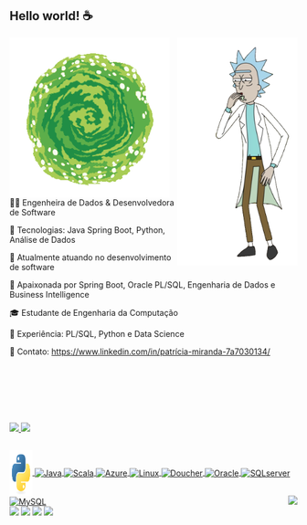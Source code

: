    <div>
 
   
## Hello world! ☕

<img width="210px" align="right"  src="https://raw.githubusercontent.com/Elyabe/Elyabe/master/images/rick-dancing.gif">
<img width="280px" align="left" src="https://raw.githubusercontent.com/Elyabe/elyabe/master/images/portal-3.gif"> 


👩‍💻 Engenheira de Dados & Desenvolvedora de Software

🔧 Tecnologias: Java Spring Boot, Python, Análise de Dados

🏢 Atualmente atuando no desenvolvimento de software

🚀 Apaixonada por Spring Boot, Oracle PL/SQL, Engenharia de Dados e Business Intelligence

🎓 Estudante de Engenharia da Computação

👯 Experiência: PL/SQL, Python e Data Science

📧 Contato: https://www.linkedin.com/in/patrícia-miranda-7a7030134/




<br/>
<br/>
<br/>
<br/>
<br/>
<br/>


<div>
   
<a href="https://github.com/patriciajunqueira">
<img height="180em" src="https://github-readme-stats.vercel.app/api?username=patriciajunqueira&show_icons=true&theme=dracula&include_all_commits=true&count_private=true"/>
<img height="180em" src="https://github-readme-stats.vercel.app/api/top-langs/?username=patriciajunqueira&layout=compact&langs_count=7&theme=dracula"/>
</div>


##   

  <img align="center" alt="Python"      height="80" width="40"      src="https://raw.githubusercontent.com/devicons/devicon/master/icons/python/python-original.svg">
  <img align="center" alt="Java"        height="80" width="40"      src="https://cdn.jsdelivr.net/gh/devicons/devicon/icons/java/java-original.svg">
  <img align="center" alt="Scala"       height="110" width="55"      src="https://cdn.jsdelivr.net/gh/devicons/devicon/icons/scala/scala-original-wordmark.svg" />
  <img align="center" alt="Azure"       height="110" width="55"      src="https://cdn.jsdelivr.net/gh/devicons/devicon/icons/azure/azure-original-wordmark.svg" />  
  <img align="center" alt="Linux"       height="40" width="30"      src="https://cdn.jsdelivr.net/gh/devicons/devicon/icons/linux/linux-original.svg" />
  <img align="center" alt="Doucher"     height="100" width="40"      src="https://cdn.jsdelivr.net/gh/devicons/devicon/icons/docker/docker-original-wordmark.svg" />
  <img align="center" alt="Oracle"      height="100" width="85"      src="https://cdn.jsdelivr.net/gh/devicons/devicon/icons/oracle/oracle-original.svg" />
  <img align="center" alt="SQLserver"   height="100" width="30"      src="https://img.icons8.com/color/48/000000/microsoft-sql-server.png"/>
  <img align="center" alt="MySQL"       height="100" width="50"      src="https://cdn.jsdelivr.net/gh/devicons/devicon/icons/mysql/mysql-original-wordmark.svg"/>
  
          
          
  

 <img align="right" height="280px" width="auto" src="https://firebasestorage.googleapis.com/v0/b/imagem-93c86.appspot.com/o/e425a773-bdc4-4fb3-bd25-539ac71e4a0b-removebg-preview.png?alt=media&token=696f7565-05f9-4c39-bdc5-68afabd81d24"/>


   
<div>
  <a href="https://instagram.com/pat.junqueira" target="_blank"><img src="https://img.shields.io/badge/-Instagram-%23E4405F?style=for-the-badge&logo=instagram&logoColor=white" target="_blank"></a>
 	<a href="https://www.twitch.tv/patrici71127596" target="_blank"><img src="https://img.shields.io/badge/Twitch-9146FF?style=for-the-badge&logo=twitch&logoColor=white" target="_blank"></a>
  <a href = "mailto:patricia.junqueira11@gmail.com"><img src="https://img.shields.io/badge/Gmail-D14836?style=for-the-badge&logo=gmail&logoColor=white" target="_blank"></a>
  <a href="https://www.linkedin.com/in/patricia-miranda-e-silva-7a7030134/" target="_blank"><img src="https://img.shields.io/badge/-LinkedIn-%230077B5?style=for-the-badge&logo=linkedin&logoColor=white" target="_blank"></a>   
</div>
   
##
  

  
